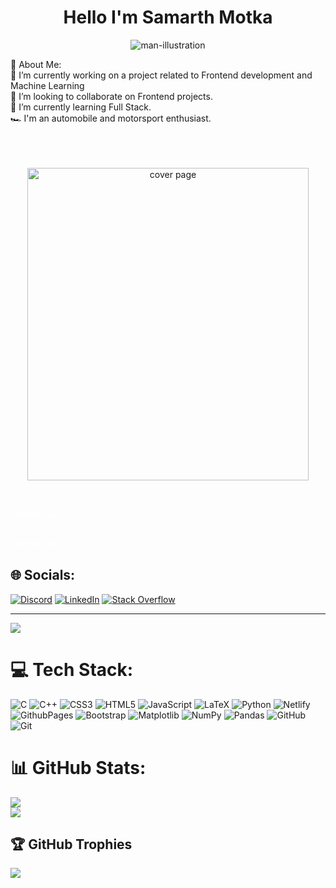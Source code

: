 <h1 align='center'>Hello I'm Samarth Motka </h1>

<p align="center"><img src="https://res.cloudinary.com/da5crwlqh/image/upload/v1720416379/african-american-web-developer-flat-line-black-white-vector-character-editable-outline-half-body-man-working-laptop-simple-cartoon-isolated-spot-illustration-web-graphic-design_151150-17618-removebg-p_v0ia1i.png" alt="man-illustration"></p>
💫 About Me:
<br>
🔭 I’m currently working on a project related to Frontend development and Machine Learning<br>👯 I’m looking to collaborate on Frontend projects.<br>🌱 I’m currently learning Full Stack.<br>🏎️ I'm an automobile and motorsport enthusiast.<br>
<br>
<br>
<br>

<p align="center"><img src="https://res.cloudinary.com/da5crwlqh/image/upload/v1720419357/Cafe_Racer_Style_qz0gbg.jpg" alt="cover page" width='450' height='500' /></p>
</br>

<a href="https://samarthmotka.github.io/MotkaSamarth/" style="text-decoration: none; color: white;">Portfolio v2.0</a>

<br>
<a href="https://samarthmotka.netlify.app/" style="text-decoration: none; color: white;">Portfolio v1.0</a>



## 🌐 Socials:

[![Discord](https://img.shields.io/badge/Discord-%237289DA.svg?logo=discord&logoColor=white)](https://discord.com/users/752166581366423652) [![LinkedIn](https://img.shields.io/badge/LinkedIn-%230077B5.svg?logo=linkedin&logoColor=white)](https://linkedin.com/in/samarth-motka-4abb221b3/) [![Stack Overflow](https://img.shields.io/badge/-Stackoverflow-FE7A16?logo=stack-overflow&logoColor=white)](https://stackoverflow.com/users/16116202/u-33)

---

[![](https://visitcount.itsvg.in/api?id=SamarthMotka&icon=0&color=0)](https://visitcount.itsvg.in)

# 💻 Tech Stack:

![C](https://img.shields.io/badge/c-%2300599C.svg?style=for-the-badge&logo=c&logoColor=white) ![C++](https://img.shields.io/badge/c++-%2300599C.svg?style=for-the-badge&logo=c%2B%2B&logoColor=white) ![CSS3](https://img.shields.io/badge/css3-%231572B6.svg?style=for-the-badge&logo=css3&logoColor=white) ![HTML5](https://img.shields.io/badge/html5-%23E34F26.svg?style=for-the-badge&logo=html5&logoColor=white) ![JavaScript](https://img.shields.io/badge/javascript-%23323330.svg?style=for-the-badge&logo=javascript&logoColor=%23F7DF1E) ![LaTeX](https://img.shields.io/badge/latex-%23008080.svg?style=for-the-badge&logo=latex&logoColor=white) ![Python](https://img.shields.io/badge/python-3670A0?style=for-the-badge&logo=python&logoColor=ffdd54) ![Netlify](https://img.shields.io/badge/netlify-%23000000.svg?style=for-the-badge&logo=netlify&logoColor=#00C7B7) ![GithubPages](https://img.shields.io/badge/github%20pages-121013?style=for-the-badge&logo=github&logoColor=white) ![Bootstrap](https://img.shields.io/badge/bootstrap-%238511FA.svg?style=for-the-badge&logo=bootstrap&logoColor=white) ![Matplotlib](https://img.shields.io/badge/Matplotlib-%23ffffff.svg?style=for-the-badge&logo=Matplotlib&logoColor=black) ![NumPy](https://img.shields.io/badge/numpy-%23013243.svg?style=for-the-badge&logo=numpy&logoColor=white) ![Pandas](https://img.shields.io/badge/pandas-%23150458.svg?style=for-the-badge&logo=pandas&logoColor=white) ![GitHub](https://img.shields.io/badge/github-%23121011.svg?style=for-the-badge&logo=github&logoColor=white) ![Git](https://img.shields.io/badge/git-%23F05033.svg?style=for-the-badge&logo=git&logoColor=white)

# 📊 GitHub Stats:

![](https://github-readme-streak-stats.herokuapp.com/?user=SamarthMotka&theme=blueberry&hide_border=false)<br/>
![](https://github-readme-stats.vercel.app/api/top-langs/?username=SamarthMotka&theme=blueberry&hide_border=false&include_all_commits=false&count_private=true&layout=compact)

## 🏆 GitHub Trophies

![](https://github-profile-trophy.vercel.app/?username=SamarthMotka&theme=holi&no-frame=false&no-bg=true&margin-w=4)


